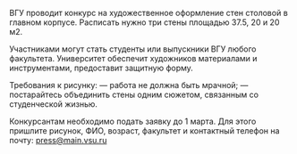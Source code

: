 ВГУ проводит конкурс на художественное оформление стен столовой в главном корпусе. Расписать нужно три стены площадью 37.5, 20 и 20 м2.

Участниками могут стать студенты или выпускники ВГУ любого факультета. Университет обеспечит художников материалами и инструментами, предоставит защитную форму.

Требования к рисунку: — работа не должна быть мрачной; — постарайтесь объединить стены одним сюжетом, связанным со студенческой жизнью.

Конкурсантам необходимо подать заявку до 1 марта. Для этого пришлите рисунок, ФИО, возраст, факультет и контактный телефон на почту: press@main.vsu.ru